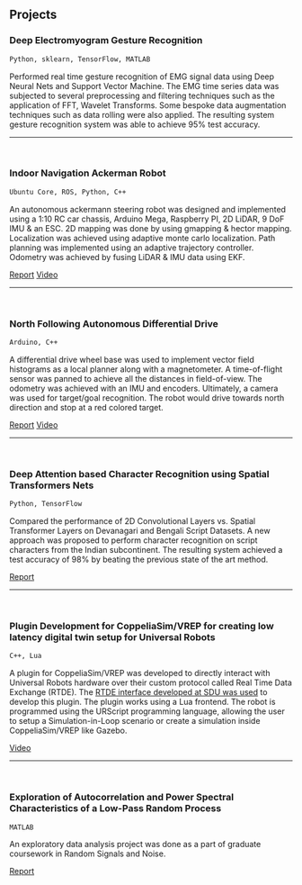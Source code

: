 ## Projects

### Deep Electromyogram Gesture Recognition                                  
```markdown
Python, sklearn, TensorFlow, MATLAB
```
Performed real time gesture recognition of EMG signal data using Deep Neural Nets and Support Vector Machine. 
The EMG time series data was subjected to several preprocessing and filtering techniques such as the application of FFT, 
Wavelet Transforms. Some bespoke data augmentation techniques such as data rolling were also applied. 
The resulting system gesture recognition system was able to achieve 95% test accuracy.

______
&nbsp;
&nbsp;

### Indoor Navigation Ackerman Robot
```markdown
Ubuntu Core, ROS, Python, C++
```
An autonomous ackermann steering robot was designed and implemented using a 1:10 RC car chassis, Arduino Mega,
Raspberry PI, 2D LiDAR, 9 DoF IMU & an ESC. 2D mapping was done by using gmapping & hector mapping.
Localization was achieved using adaptive monte carlo localization. Path planning was implemented using an
adaptive trajectory controller. Odometry was achieved by fusing LiDAR & IMU data using EKF.

[Report](https://drive.google.com/open?id=1VRlRwUEt1IOqurRjTZPI8RPevrMzf5Pv)   [Video](https://drive.google.com/open?id=1a6H54wzrnHYUlIO4O2Qargi1D8rjwzhT)

______
&nbsp;
&nbsp;


### North Following Autonomous Differential Drive
```markdown
Arduino, C++
```
A differential drive wheel base was used to implement vector field histograms as a local planner along 
with a magnetometer. A time-of-flight sensor was panned to achieve all the distances in field-of-view. 
The odometry was achieved with an IMU and encoders. Ultimately, a camera was used for target/goal recognition. 
The robot would drive towards north direction and stop at a red colored target.

[Report](https://drive.google.com/open?id=1iirYKXWcU3Hmw-NRIQIR0--KPjniWaK9)    [Video](https://www.youtube.com/watch?v=jdVLMRE6gJY)

______
&nbsp;
&nbsp;


### Deep Attention based Character Recognition using Spatial Transformers Nets
```markdown
Python, TensorFlow
```
Compared the performance of 2D Convolutional Layers vs. Spatial Transformer Layers on Devanagari and Bengali Script Datasets.
A new approach was proposed to perform character recognition on script characters from the Indian subcontinent. 
The resulting system achieved a test accuracy of 98% by beating the previous state of the art method.

[Report](https://drive.google.com/open?id=1pcSsBqHPw3vPDB9H07hbWmwNF7Svtf0q)

______
&nbsp;
&nbsp;


### Plugin Development for CoppeliaSim/VREP for creating low latency digital twin setup for Universal Robots
```markdown
C++, Lua
```
A plugin for CoppeliaSim/VREP was developed to directly interact with Universal Robots hardware over their custom 
protocol called Real Time Data Exchange (RTDE). The [RTDE interface developed at SDU was used](https://sdurobotics.gitlab.io/ur_rtde) to develop this plugin. The plugin works using a Lua frontend. The robot is 
programmed using the URScript programming language, allowing the user to setup a Simulation-in-Loop scenario or create a 
simulation inside CoppeliaSim/VREP like Gazebo.

[Video](https://youtu.be/SrnnDEN5O3I)

______
&nbsp;
&nbsp;


### Exploration of Autocorrelation and Power Spectral Characteristics of a Low-Pass Random Process
```markdown
MATLAB
```
An exploratory data analysis project was done as a part of graduate coursework in Random Signals and Noise.

[Report](https://drive.google.com/open?id=1Qw-WtVVEkUPZthruNtmrdPY4QebIL1b6)
